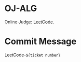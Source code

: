 # OJ-ALG
Online Judge: [LeetCode](https://leetcode.com/problemset/all/).

# Commit Message
LeetCode-`${ticket number}`
